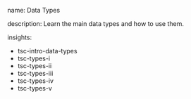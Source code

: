 name: Data Types

description: Learn the main data types and how to use them.

insights:
  - tsc-intro-data-types
  - tsc-types-i
  - tsc-types-ii
  - tsc-types-iii
  - tsc-types-iv
  - tsc-types-v